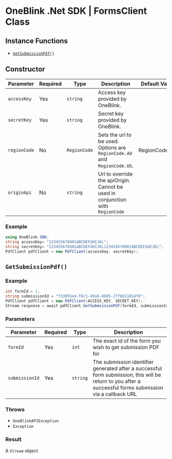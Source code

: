 # OneBlink .Net SDK | FormsClient Class

## Instance Functions

-   [`GetSubmissionPdf()`](#getSubmissionpdf)

## Constructor

| Parameter    | Required | Type         | Description                                                                    | Default Value |
| ------------ | -------- | ------------ | ------------------------------------------------------------------------------ | ------------- |
| `accessKey`  | Yes      | `string`     | Access key provided by OneBlink.                                               |               |
| `secretKey`  | Yes      | `string`     | Secret key provided by OneBlink.                                               |               |
| `regionCode` | No       | `RegionCode` | Sets the url to be used. Options are `RegionCode.AU` and `RegionCode.US`.      | RegionCode.AU |
| `originApi`  | No       | `string`     | Url to override the apiOrigin. Cannot be used in conjunction with `RegionCode` |               |

### Example

```c#
using OneBlink.SDK;
string accessKey= "123455678901ABCDEFGHIJKL";
string secretKey= "123455678901ABCDEFGHIJKL123455678901ABCDEFGHIJKL";
PdfClient pdfClient = new PdfClient(accessKey, secretKey);
```

## `GetSubmissionPdf()`

### Example

```c#
int formId = 1;
string submissionId = "f33055e4-f8c1-49a6-8605-27f0d11854f0";
PdfClient pdfClient = new PdfClient(ACCESS_KEY, SECRET_KEY);
Stream response = await pdfClient.GetSubmissionPdf(formId, submissionId);
```

### Parameters

| Parameter      | Required | Type     | Description                                                                                                                                               |
| -------------- | -------- | -------- | --------------------------------------------------------------------------------------------------------------------------------------------------------- |
| `formId`       | Yes      | `int`    | The exact id of the form you wish to get submission PDF for                                                                                               |
| `submissionId` | Yes      | `string` | The submission identifier generated after a successful form submission, this will be return to you after a successful forms submission via a callback URL |

### Throws

-   `OneBlinkAPIException`
-   `Exception`

### Result

A `Stream` object
